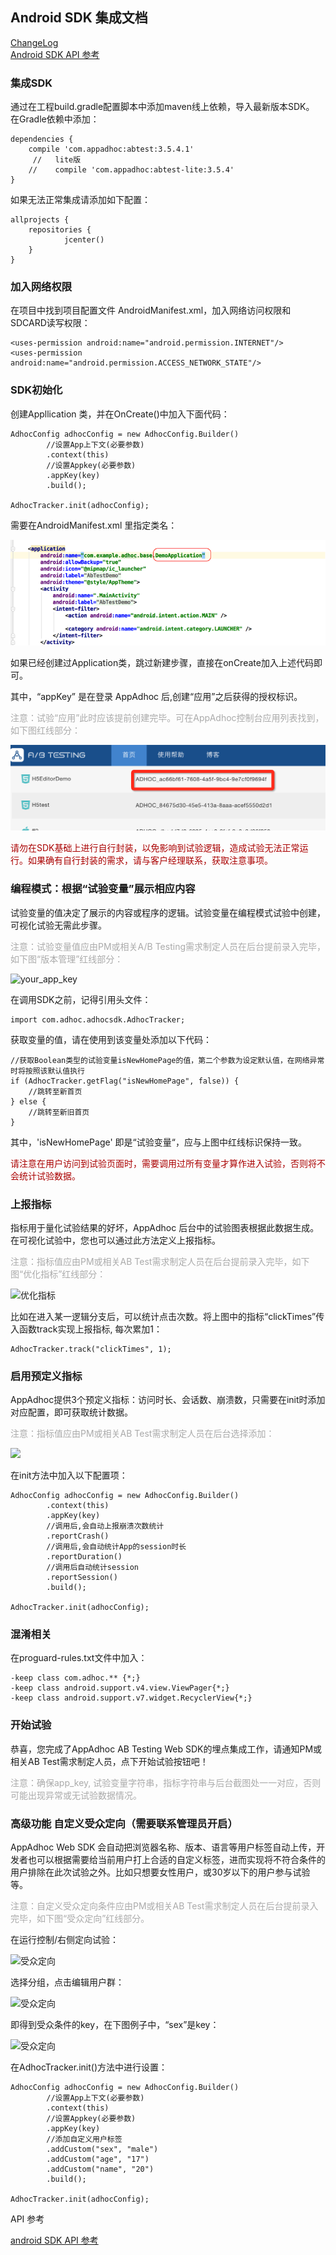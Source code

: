 ## Android SDK 集成文档


[ChangeLog](https://github.com/AppAdhoc/AdhocSDK-Android/blob/master/changelog.md)  
[Android SDK API 参考](http://www.appadhoc.com/android/reference/)


### 集成SDK  

通过在工程build.gradle配置脚本中添加maven线上依赖，导入最新版本SDK。 在Gradle依赖中添加：

```
dependencies {    
    compile 'com.appadhoc:abtest:3.5.4.1'
     //   lite版
    //    compile 'com.appadhoc:abtest-lite:3.5.4'
}
```

如果无法正常集成请添加如下配置：

```
allprojects {  
    repositories {
            jcenter()     
    }
}
```

### 加入网络权限

在项目中找到项目配置文件 AndroidManifest.xml，加入网络访问权限和SDCARD读写权限：

```
<uses-permission android:name="android.permission.INTERNET"/>
<uses-permission android:name="android.permission.ACCESS_NETWORK_STATE"/>
```

<h3 id="init"> SDK初始化 </h3>

创建Appllication 类，并在OnCreate()中加入下面代码：

```
AdhocConfig adhocConfig = new AdhocConfig.Builder()
        //设置App上下文(必要参数)
        .context(this)
        //设置Appkey(必要参数)
        .appKey(key)
        .build();

AdhocTracker.init(adhocConfig);
```

需要在AndroidManifest.xml 里指定类名：

![SDK初始化](https://github.com/AppAdhoc/AdhocSDK-Android/raw/master/picture/android2.png)

如果已经创建过Application类，跳过新建步骤，直接在onCreate加入上述代码即可。

其中，“appKey” 是在登录 AppAdhoc 后,创建“应用”之后获得的授权标识。

<p style="color:#aaa">注意：试验“应用”此时应该提前创建完毕。可在AppAdhoc控制台应用列表找到，如下图红线部分：</p>

![your_app_key](https://github.com/AppAdhoc/AdhocSDK-Android/raw/master/picture/appkey.png)

<p style="color:#a00">请勿在SDK基础上进行自行封装，以免影响到试验逻辑，造成试验无法正常运行。如果确有自行封装的需求，请与客户经理联系，获取注意事项。</p>

<!-- init方法中，支持的全部配置如下（非必要）：
```
AdhocConfig adhocConfig = new AdhocConfig.Builder()
        //设置App上下文(必要参数)
        .context(this)
        //设置Appkey(必要参数)
        .appKey(key)
        //设置clientId,将<xxxx>替换为clientId
        .clientId("xxxx")
        //添加定向试验条件（自定义用户标签）
        .addCustom("sex", "male")
        .addCustom("age", "17")
        .addCustom("name", "20")
        //调用后,会自动上报崩溃次数统计
        .reportCrash()
        //调用后,优化指标只有在wifi网络下才会上报数据(可能会造成官网数据延时显示)
        .reportWifi()
        //调用后,会自动统计App的session时长
        .reportDuration()
        //调用后自动统计session
        .reportSession()
        //设置session最大间隔时间为10分钟(单位:毫秒)
        .intervalSessionDuration(60 * 1000)
        .build();

AdhocTracker.init(adhocConfig);
``` -->

<h3 id="flag"> 编程模式：根据“试验变量”展示相应内容</h3>

试验变量的值决定了展示的内容或程序的逻辑。试验变量在编程模式试验中创建，可视化试验无需此步骤。  
<p style="color:#aaa">注意：试验变量值应由PM或相关A/B Testing需求制定人员在后台提前录入完毕，如下图“版本管理”红线部分：</p>


![your_app_key](https://github.com/AppAdhoc/AdhocSDK-Android/raw/master/picture/flag.png)

在调用SDK之前，记得引用头文件：

```
import com.adhoc.adhocsdk.AdhocTracker;
```

获取变量的值，请在使用到该变量处添加以下代码：

```
//获取Boolean类型的试验变量isNewHomePage的值，第二个参数为设定默认值，在网络异常时将按照该默认值执行
if (AdhocTracker.getFlag("isNewHomePage", false)) {
    //跳转至新首页
} else {
    //跳转至新旧首页
}
```

其中，'isNewHomePage' 即是“试验变量“，应与上图中红线标识保持一致。  
<p style="color:#a00">请注意在用户访问到试验页面时，需要调用过所有变量才算作进入试验，否则将不会统计试验数据。</p>

<h3 id="stat"> 上报指标</h3>

指标用于量化试验结果的好坏，AppAdhoc 后台中的试验图表根据此数据生成。
在可视化试验中，您也可以通过此方法定义上报指标。

<p style="color:#aaa">注意：指标值应由PM或相关AB Test需求制定人员在后台提前录入完毕，如下图“优化指标”红线部分：</p>

![优化指标](https://github.com/AppAdhoc/AdhocSDK-Android/raw/master/picture/stat.png)

比如在进入某一逻辑分支后，可以统计点击次数。将上图中的指标“clickTimes”传入函数track实现上报指标, 每次累加1：

```
AdhocTracker.track("clickTimes", 1);
```

### 启用预定义指标

AppAdhoc提供3个预定义指标：访问时长、会话数、崩溃数，只需要在init时添加对应配置，即可获取统计数据。

<p style="color:#aaa">注意：指标值应由PM或相关AB Test需求制定人员在后台选择添加：</p>

![](https://github.com/AppAdhoc/AdhocSDK-Android/raw/master/picture/stats3.png)

在init方法中加入以下配置项：
```
AdhocConfig adhocConfig = new AdhocConfig.Builder()
        .context(this)
        .appKey(key)
        //调用后,会自动上报崩溃次数统计
        .reportCrash()
        //调用后,会自动统计App的session时长
        .reportDuration()
        //调用后自动统计session
        .reportSession()
        .build();

AdhocTracker.init(adhocConfig);
```

### 混淆相关

在proguard-rules.txt文件中加入：

```
-keep class com.adhoc.** {*;}
-keep class android.support.v4.view.ViewPager{*;}
-keep class android.support.v7.widget.RecyclerView{*;}
```

### 开始试验

恭喜，您完成了AppAdhoc AB Testing Web SDK的埋点集成工作，请通知PM或相关AB Test需求制定人员，点下开始试验按钮吧！

<p style="color:#aaa">注意：确保app_key, 试验变量字符串，指标字符串与后台截图处一一对应，否则可能出现异常或无试验数据情况。</p>

<h3 id="orientation"> 高级功能 自定义受众定向（需要联系管理员开启）</h3>

AppAdhoc Web SDK 会自动把浏览器名称、版本、语言等用户标签自动上传，开发者也可以根据需要给当前用户打上合适的自定义标签，进而实现将不符合条件的用户排除在此次试验之外。比如只想要女性用户，或30岁以下的用户参与试验等。

<p style="color:#aaa">注意：自定义受众定向条件应由PM或相关AB Test需求制定人员在后台提前录入完毕，如下图“受众定向”红线部分。</p>


在运行控制/右侧定向试验：

![受众定向](https://github.com/AppAdhoc/AdhocSDK-Android/raw/master/picture/button.png)

选择分组，点击编辑用户群：

![受众定向](https://github.com/AppAdhoc/AdhocSDK-Android/raw/master/picture/dialog.png)

即得到受众条件的key，在下图例子中，“sex”是key：

![受众定向](https://github.com/AppAdhoc/AdhocSDK-Android/raw/master/picture/setting1.png)

在AdhocTracker.init()方法中进行设置：

```
AdhocConfig adhocConfig = new AdhocConfig.Builder()
        //设置App上下文(必要参数)
        .context(this)
        //设置Appkey(必要参数)
        .appKey(key)
        //添加自定义用户标签
        .addCustom("sex", "male")
        .addCustom("age", "17")
        .addCustom("name", "20")
        .build();

AdhocTracker.init(adhocConfig);
```

API 参考

[android SDK API 参考](http://www.appadhoc.com/android/reference/)
